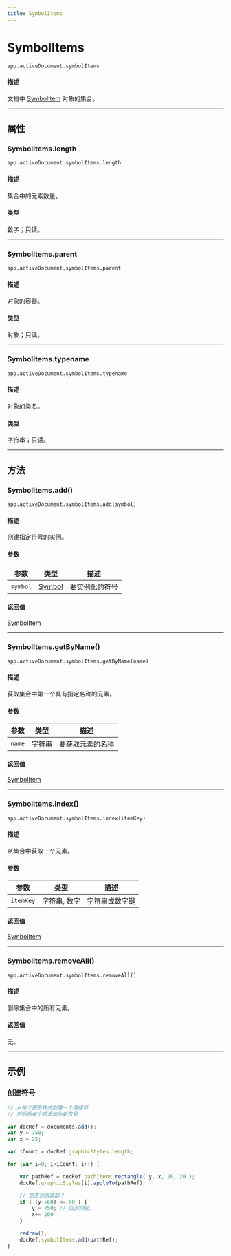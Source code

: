 ```yaml
---
title: SymbolItems
---
```

# SymbolItems

`app.activeDocument.symbolItems`

#### 描述

文档中 [SymbolItem](.././SymbolItem) 对象的集合。

---

## 属性

### SymbolItems.length

`app.activeDocument.symbolItems.length`

#### 描述

集合中的元素数量。

#### 类型

数字；只读。

---

### SymbolItems.parent

`app.activeDocument.symbolItems.parent`

#### 描述

对象的容器。

#### 类型

对象；只读。

---

### SymbolItems.typename

`app.activeDocument.symbolItems.typename`

#### 描述

对象的类名。

#### 类型

字符串；只读。

---

## 方法

### SymbolItems.add()

`app.activeDocument.symbolItems.add(symbol)`

#### 描述

创建指定符号的实例。

#### 参数

| 参数      |         类型          |      描述       |
| --------- | --------------------- | --------------- |
| `symbol`  | [Symbol](.././Symbol) | 要实例化的符号  |

#### 返回值

[SymbolItem](.././SymbolItem)

---

### SymbolItems.getByName()

`app.activeDocument.symbolItems.getByName(name)`

#### 描述

获取集合中第一个具有指定名称的元素。

#### 参数

| 参数      |  类型  |        描述        |
| --------- | ------ | ------------------ |
| `name`    | 字符串 | 要获取元素的名称   |

#### 返回值

[SymbolItem](.././SymbolItem)

---

### SymbolItems.index()

`app.activeDocument.symbolItems.index(itemKey)`

#### 描述

从集合中获取一个元素。

#### 参数

| 参数      |      类型      |       描述       |
| --------- | -------------- | ---------------- |
| `itemKey` | 字符串, 数字   | 字符串或数字键   |

#### 返回值

[SymbolItem](.././SymbolItem)

---

### SymbolItems.removeAll()

`app.activeDocument.symbolItems.removeAll()`

#### 描述

删除集合中的所有元素。

#### 返回值

无。

---

## 示例

### 创建符号

```javascript
// 从每个图形样式创建一个路径项
// 然后将每个项添加为新符号

var docRef = documents.add();
var y = 750;
var x = 25;

var iCount = docRef.graphicStyles.length;

for (var i=0; i<iCount; i++) {

    var pathRef = docRef.pathItems.rectangle( y, x, 20, 20 );
    docRef.graphicStyles[i].applyTo(pathRef);

    // 是否到达底部？
    if ( (y-=60) <= 60 ) {
        y = 750; // 回到顶部。
        x+= 200
    }

    redraw();
    docRef.symbolItems.add(pathRef);
}
```